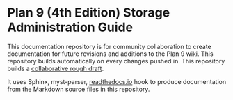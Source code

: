 Plan 9 (4th Edition) Storage Administration Guide
=================================================
This documentation repository is for community collaboration to create documentation for future revisions and additions to the Plan 9 wiki. This repository builds automatically on every changes pushed in. This repository builds a [collaborative rough draft](http://plan9-4th-edition-storage-administration-guide.rtfd.io/).

It uses Sphinx, myst-parser, [readthedocs.io](https://readthedocs.io) hook to produce documentation from the Markdown source files in this repository.
